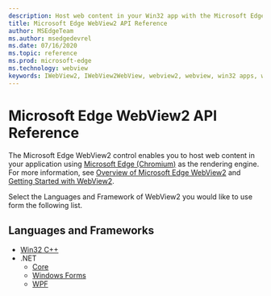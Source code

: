 ```yaml
---
description: Host web content in your Win32 app with the Microsoft Edge WebView 2 control
title: Microsoft Edge WebView2 API Reference
author: MSEdgeTeam
ms.author: msedgedevrel
ms.date: 07/16/2020
ms.topic: reference
ms.prod: microsoft-edge
ms.technology: webview
keywords: IWebView2, IWebView2WebView, webview2, webview, win32 apps, win32, edge, ICoreWebView2, ICoreWebView2Controller, browser control
---
```


# Microsoft Edge WebView2 API Reference  

The Microsoft Edge WebView2 control enables you to host web content in your application using [Microsoft Edge (Chromium)](https://www.microsoftedgeinsider.com) as the rendering engine.  For more information, see [Overview of Microsoft Edge WebView2](./index.md) and [Getting Started with WebView2](gettingstarted/win32.md).  

Select the Languages and Framework of WebView2 you would like to use form the following list.  

## Languages and Frameworks  

*   [Win32 C++](reference/win32/0-9-538-reference-webview2.md)  
*   .NET  
    *   [Core](reference/dotnet/0-9-538-reference-webview2.md)  
    *   [Windows Forms](reference/winforms/0-9-515-reference-webview2.md)  
    *   [WPF](reference/wpf/0-9-515-reference-webview2.md)  
